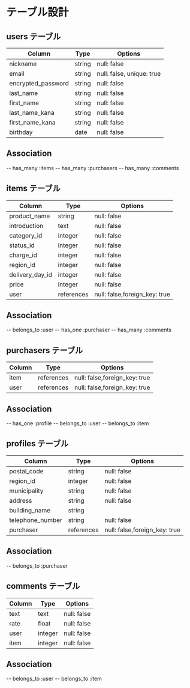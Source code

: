 # テーブル設計

## users テーブル

| Column             | Type     | Options                        |
| ------------------ | -------- | -----------                    |
| nickname           | string   | null: false                    |
| email              | string   | null: false, unique: true      |
| encrypted_password | string   | null: false                    |
| last_name          | string   | null: false                    |
| first_name         | string   | null: false                    |
| last_name_kana     | string   | null: false                    |
| first_name_kana    | string   | null: false                    |
| birthday           | date     | null: false                    |

## Association
-- has_many :items
-- has_many :purchasers
-- has_many :comments

## items テーブル

| Column          | Type       | Options                       |
| ----------      | ------     | -----------                   |
| product_name    | string     | null: false                   |
| introduction    | text       | null: false                   |
| category_id     | integer    | null: false                   |
| status_id       | integer    | null: false                   |
| charge_id       | integer    | null: false                   |
| region_id       | integer    | null: false                   |
| delivery_day_id | integer    | null: false                   |
| price           | integer    | null: false                   |
| user            | references | null: false,foreign_key: true |

## Association
-- belongs_to :user
-- has_one    :purchaser 
-- has_many   :comments

## purchasers テーブル

| Column     | Type       | Options                       |
| -----------| -----------| ------------------------------|
| item       | references | null: false,foreign_key: true |
| user       | references | null: false,foreign_key: true |

## Association
-- has_one    :profile
-- belongs_to :user
-- belongs_to :item

## profiles テーブル

| Column           | Type       | Options                       |
| ---------------- | -----------| ------------------------------|
| postal_code      | string     | null: false                   |
| region_id        | integer    | null: false                   |
| municipality     | string     | null: false                   |
| address          | string     | null: false                   |
| building_name    | string     |                               |
| telephone_number | string     | null: false                   |
| purchaser        | references | null: false,foreign_key: true |

## Association
-- belongs_to :purchaser

## comments テーブル

| Column  | Type       | Options                       |
| ------- | ---------- | ----------------------------- |
| text    | text       | null: false                   |
| rate    | float      | null: false                   |
| user    | integer    | null: false                   |
| item    | integer    | null: false                   |

## Association
-- belongs_to :user
-- belongs_to :item